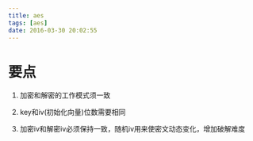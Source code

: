 ```yaml
---
title: aes
tags: [aes]
date: 2016-03-30 20:02:55
---
```


# 要点

1.  加密和解密的工作模式须一致

1.  key和iv(初始化向量)位数需要相同

1.  加密iv和解密iv必须保持一致，随机iv用来使密文动态变化，增加破解难度
